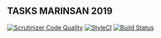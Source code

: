 ##       TASKS MARINSAN 2019
[![Scrutinizer Code Quality](https://scrutinizer-ci.com/g/Marinsan/tasks/badges/quality-score.png?b=master)](https://scrutinizer-ci.com/g/Marinsan/tasks/?branch=master)
[![StyleCI](https://github.styleci.io/repos/150627885/shield?branch=master)](https://github.styleci.io/repos/150627885)
[![Build Status](https://travis-ci.org/Marinsan/tasks.svg?branch=master)](https://travis-ci.org/Marinsan/tasks)
